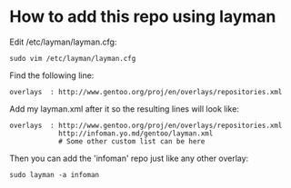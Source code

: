 How to add this repo using layman
=================================

Edit /etc/layman/layman.cfg:

    sudo vim /etc/layman/layman.cfg

Find the following line:

    overlays  : http://www.gentoo.org/proj/en/overlays/repositories.xml

Add my layman.xml after it so the resulting lines will look like:

    overlays  : http://www.gentoo.org/proj/en/overlays/repositories.xml
                http://infoman.yo.md/gentoo/layman.xml
                # Some other custom list can be here

Then you can add the 'infoman' repo just like any other overlay:

    sudo layman -a infoman
